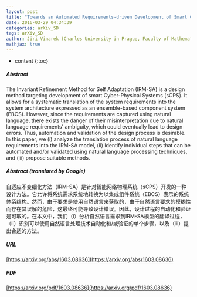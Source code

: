 ```yaml
---
layout: post
title: "Towards an Automated Requirements-driven Development of Smart Cyber-Physical Systems"
date: 2016-03-29 04:34:39
categories: arXiv_SD
tags: arXiv_SD
author: Jiri Vinarek (Charles University in Prague, Faculty of Mathematics and Physics, Department of Distributed and Dependable Systems), Petr Hnetynka (Charles University in Prague, Faculty of Mathematics and Physics, Department of Distributed and Dependable Systems)
mathjax: true
---
```


* content
{:toc}

##### Abstract
The Invariant Refinement Method for Self Adaptation (IRM-SA) is a design method targeting development of smart Cyber-Physical Systems (sCPS). It allows for a systematic translation of the system requirements into the system architecture expressed as an ensemble-based component system (EBCS). However, since the requirements are captured using natural language, there exists the danger of their misinterpretation due to natural language requirements' ambiguity, which could eventually lead to design errors. Thus, automation and validation of the design process is desirable. In this paper, we (i) analyze the translation process of natural language requirements into the IRM-SA model, (ii) identify individual steps that can be automated and/or validated using natural language processing techniques, and (iii) propose suitable methods.

##### Abstract (translated by Google)
自适应不变细化方法（IRM-SA）是针对智能网络物理系统（sCPS）开发的一种设计方法。它允许将系统需求系统地转换为以集成组件系统（EBCS）表示的系统体系结构。然而，由于要求是使用自然语言来获取的，由于自然语言要求的模糊性而存在其误解的危险，这最终可能导致设计错误。因此，设计过程的自动化和验证是可取的。在本文中，我们（i）分析自然语言需求到IRM-SA模型的翻译过程，（ii）识别可以使用自然语言处理技术自动化和/或验证的单个步骤，以及（iii）提出合适的方法。

##### URL
[https://arxiv.org/abs/1603.08636](https://arxiv.org/abs/1603.08636)

##### PDF
[https://arxiv.org/pdf/1603.08636](https://arxiv.org/pdf/1603.08636)

